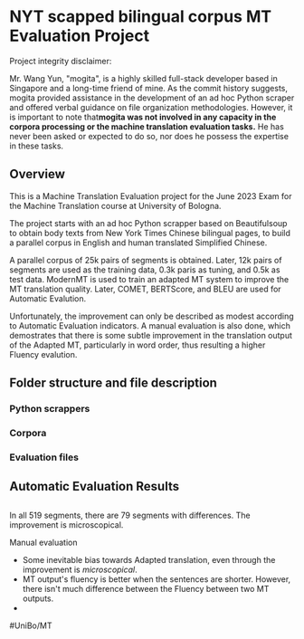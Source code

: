 # NYT scapped bilingual corpus MT Evaluation Project

Project integrity disclaimer:

Mr. Wang Yun, "mogita", is a highly skilled full-stack developer based in Singapore and a long-time friend of mine. As the commit history suggests, mogita provided assistance in the development of an ad hoc Python scraper and offered verbal guidance on file organization methodologies. However, it is important to note that**mogita was not involved in any capacity in the corpora processing or the machine translation evaluation tasks.** He has never been asked or expected to do so, nor does he possess the expertise in these tasks.

## Overview

This is a Machine Translation Evaluation project for the June 2023 Exam for the Machine Translation course at University of Bologna.

The project starts with an ad hoc Python scrapper based on Beautifulsoup to obtain body texts from New York Times Chinese bilingual pages, to build a parallel corpus in English and human translated Simplified Chinese.

A parallel corpus of 25k pairs of segments is obtained. Later, 12k pairs of segments are used as the training data, 0.3k paris as tuning, and 0.5k as test data. ModernMT is used to train an adapted MT system to improve the MT translation quality. Later, COMET, BERTScore, and BLEU are used for Automatic Evalution.

Unfortunately, the improvement can only be described as modest according to Automatic Evaluation indicators. A manual evaluation is also done, which demostrates that there is some subtle improvement in the translation output of the Adapted MT, particularly in word order, thus resulting a higher Fluency evalution.

## Folder structure and file description

### Python scrappers

### Corpora

### Evaluation files

## Automatic Evaluation Results

## 

In all 519 segments, there are 79 segments with differences. The improvement is microscopical. 

Manual evaluation
- Some inevitable bias towards Adapted translation, even through the improvement is *microscopical*.
- MT output's fluency is better when the sentences are shorter. However, there isn't much difference between the Fluency between two MT outputs.
- 
#UniBo/MT